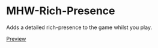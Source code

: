 # MHW-Rich-Presence
Adds a detailed rich-presence to the game whilst you play.

[Preview](https://cdn.deltakiruentertainment.com/images/preview.png "Working preview")
